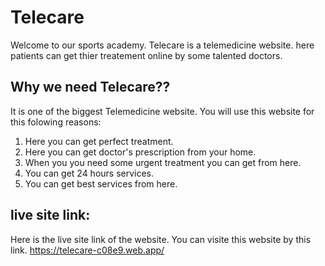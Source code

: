 # Telecare
Welcome to our sports academy. Telecare is a telemedicine website. here patients can get thier treatement online by some talented doctors.

## Why we need Telecare??
It is one of the biggest Telemedicine website. You will use this website for this folowing reasons: 

1. Here you can get perfect treatment.
2. Here you can get doctor's prescription from your home.
3. When you you need some urgent treatment you can get from here.
4. You can get 24 hours services.
5. You can get best services from here.

## live site link:
Here is the live site link of the website. You can visite this website by this link. https://telecare-c08e9.web.app/

